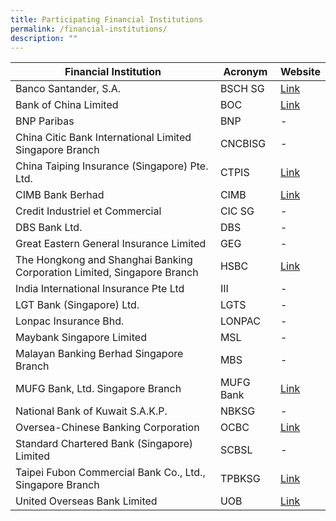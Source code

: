 ```yaml
---
title: Participating Financial Institutions
permalink: /financial-institutions/
description: ""
---
```

| Financial Institution | Acronym | Website |
| -------- | -------- | -------- |
| Banco Santander, S.A.     | BSCH SG     |  [Link](https://www.santander.com/en/home)    |
|Bank of China Limited     | BOC |  [Link](https://pic.bankofchina.com/bocappd/singapore/202001/P020200120598567918624.pdf)    |
| BNP Paribas     | BNP     | -     |
| China Citic Bank International Limited Singapore Branch     | CNCBISG     | -     |
| China Taiping Insurance (Singapore) Pte. Ltd.     | CTPIS     | [Link](www.sg.cntaiping.com)     |
| CIMB Bank Berhad     | CIMB     | [Link](https://www.cimb.com.sg/en/business/help-support/forms-download-center.html)     |
| Credit Industriel et Commercial     | CIC SG     | -     |
| DBS Bank Ltd.     | DBS     | -     |
| Great Eastern General Insurance Limited     | GEG     | -     |
| The Hongkong and Shanghai Banking Corporation Limited, Singapore Branch     | HSBC     | [Link](https://www.hsbcnet.com/ )     |
| India International Insurance Pte Ltd     | III     | -     |
| LGT Bank (Singapore) Ltd.     | LGTS     | -     |
| Lonpac Insurance Bhd.     | LONPAC     | -     |
| Maybank Singapore Limited     | MSL     | -     |
| Malayan Banking Berhad Singapore Branch     | MBS     | -     |
| MUFG Bank, Ltd. Singapore Branch     | MUFG Bank     | [Link](https://www.bk.mufg.jp/global/globalnetwork/asiaoceania/singapore.html)     |
| National Bank of Kuwait S.A.K.P.    | NBKSG     | -     |
| Oversea-Chinese Banking Corporation     | OCBC     | [Link](https://www.ocbc.com/business-banking/smes/trade/electronic-bankers-guarantee)    |
| Standard Chartered Bank (Singapore) Limited     | SCBSL     | -     |
| Taipei Fubon Commercial Bank Co., Ltd., Singapore Branch    | TPBKSG     | [Link](https://www.fubon.com/banking/Corporate/overseas_Business/index.htm)     |
| United Overseas Bank Limited    | UOB     | [Link](www.uob.com.sg/electronicbg)     |